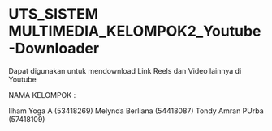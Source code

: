 # UTS_SISTEM MULTIMEDIA_KELOMPOK2_Youtube-Downloader

Dapat digunakan untuk mendownload Link Reels dan Video lainnya di Youtube

NAMA KELOMPOK :

Ilham Yoga A (53418269)
Melynda Berliana (54418087)
Tondy Amran PUrba (57418109)
